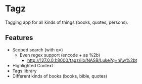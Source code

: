 Tagz
====
Tagging app for all kinds of things (books, quotes, persons).


Features
--------
* Scoped search (with q=)
  * Even regex support (encode + as %2b)
    * http://127.0.0.1:8000/tagz/lib/NASB/Luke?q=hi\w%2bt
* Highlighted Context
* Tags library
* Different kinds of books (books, bible, quotes)
